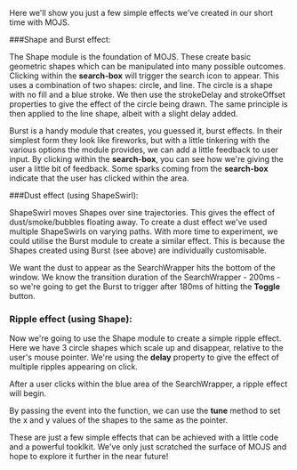 Here we'll show you just a few simple effects we've created in our short time with MOJS.

###Shape and Burst effect:

The Shape module is the foundation of MOJS. These create basic geometric shapes which can be manipulated into many possible outcomes. Clicking within the **search-box** will trigger the search icon to appear. This uses a combination of two shapes: circle, and line. The circle is a shape with no fill and a blue stroke. We then use the strokeDelay and strokeOffset properties to give the effect of the circle being drawn. The same principle is then applied to the line shape, albeit with a slight delay added.

Burst is a handy module that creates, you guessed it, burst effects. In their simplest form they look like fireworks, but with a little tinkering with the various options the module provides, we can add a little feedback to user input. By clicking within the **search-box**, you can see how we're giving the user a little bit of feedback. Some sparks coming from the **search-box** indicate that the user has clicked within the area.

###Dust effect (using ShapeSwirl):

ShapeSwirl moves Shapes over sine trajectories. This gives the effect of dust/smoke/bubbles floating away. To create a dust effect we've used multiple ShapeSwirls on varying paths. With more time to experiment, we could utilise the Burst module to create a similar effect. This is because the Shapes created using Burst (see above) are individually customisable.

We want the dust to appear as the SearchWrapper hits the bottom of the window. We know the transition duration of the SearchWrapper - 200ms - so we're going to get the Burst to trigger after 180ms of hitting the **Toggle** button.

### Ripple effect (using Shape):

Now we're going to use the Shape module to create a simple ripple effect. Here we have 3 circle shapes which scale up and disappear, relative to the user's mouse pointer. We're using the **delay** property to give the effect of multiple ripples appearing on click.

After a user clicks within the blue area of the SearchWrapper, a ripple effect will begin.

By passing the event into the function, we can use the **tune** method to set the x and y values of the shapes to the same as the pointer.

These are just a few simple effects that can be achieved with a little code and a powerful tooklkit. We've only just scratched the surface of MOJS and hope to explore it further in the near future!